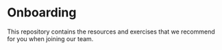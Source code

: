 # Onboarding
This repository contains the resources and exercises that we recommend for you when joining our team.
